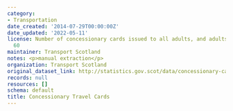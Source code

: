 ```yaml
---
category:
- Transportation
date_created: '2014-07-29T00:00:00Z'
date_updated: '2022-05-11'
license: Number of concessionary cards issued to all adults, and adults aged over
  60
maintainer: Transport Scotland
notes: <p>manual extraction</p>
organization: Transport Scotland
original_dataset_link: http://statistics.gov.scot/data/concessionary-cards
records: null
resources: []
schema: default
title: Concessionary Travel Cards
---
```

